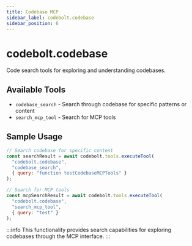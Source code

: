```yaml
---
title: Codebase MCP
sidebar_label: codebolt.codebase
sidebar_position: 6
---
```


# codebolt.codebase

Code search tools for exploring and understanding codebases.

## Available Tools

- `codebase_search` - Search through codebase for specific patterns or content
- `search_mcp_tool` - Search for MCP tools

## Sample Usage

```javascript
// Search codebase for specific content
const searchResult = await codebolt.tools.executeTool(
  "codebolt.codebase",
  "codebase_search",
  { query: "function testCodebaseMCPTools" }
);

// Search for MCP tools
const mcpSearchResult = await codebolt.tools.executeTool(
  "codebolt.codebase",
  "search_mcp_tool",
  { query: "test" }
);
```

:::info
This functionality provides search capabilities for exploring codebases through the MCP interface.
::: 